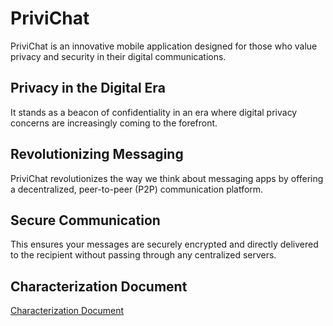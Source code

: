 # PriviChat

PriviChat is an innovative mobile application designed for those who value privacy and security in their digital communications. 

## Privacy in the Digital Era

It stands as a beacon of confidentiality in an era where digital privacy concerns are increasingly coming to the forefront. 

## Revolutionizing Messaging

PriviChat revolutionizes the way we think about messaging apps by offering a decentralized, peer-to-peer (P2P) communication platform. 

## Secure Communication

This ensures your messages are securely encrypted and directly delivered to the recipient without passing through any centralized servers.

## Characterization Document 
[Characterization Document ](./Characterization%20Document%20-%20by%20Shai%20Michaeli.pdf)